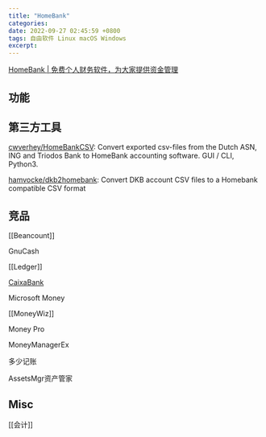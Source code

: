 ```yaml
---
title: "HomeBank"
categories: 
date: 2022-09-27 02:45:59 +0800
tags: 自由软件 Linux macOS Windows
excerpt: 
---
```


[HomeBank | 免费个人财务软件，为大家提供资金管理](http://homebank.free.fr/zh/index.php)



## 功能








## 第三方工具


[cwverhey/HomeBankCSV](https://github.com/cwverhey/HomeBankCSV): Convert exported csv-files from the Dutch ASN, ING and Triodos Bank to HomeBank accounting software. GUI / CLI, Python3.

[hamvocke/dkb2homebank](https://github.com/hamvocke/dkb2homebank): Convert DKB account CSV files to a Homebank compatible CSV format

## 竞品

[[Beancount]]

GnuCash

[[Ledger]]

[CaixaBank](https://www.caixabank.es)

Microsoft Money

[[MoneyWiz]]

Money Pro

MoneyManagerEx

多少记账

AssetsMgr资产管家



## Misc


[[会计]]






